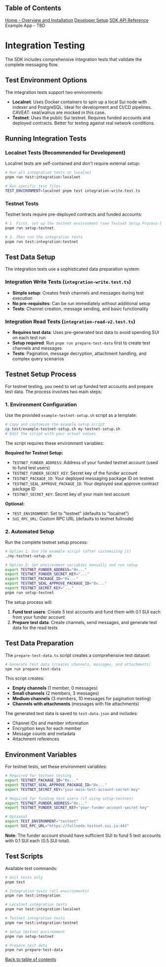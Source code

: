 ## Table of Contents

[Home - Overview and Installation](./README.md)
[Developer Setup](./Setup.md)
[SDK API Reference](./APIRef.md)
Example App - TBD

# Integration Testing

The SDK includes comprehensive integration tests that validate the complete messaging flow.

## Test Environment Options

The integration tests support two environments:

- **Localnet**: Uses Docker containers to spin up a local Sui node with indexer and PostgreSQL. Ideal for development and CI/CD pipelines. CAVEAT: seal/walrus are mocked in this case.
- **Testnet**: Uses the public Sui testnet. Requires funded accounts and deployed contracts. Better for testing against real network conditions.

## Running Integration Tests

### Localnet Tests (Recommended for Development)

Localnet tests are self-contained and don't require external setup:

```bash
# Run all integration tests on localnet
pnpm run test:integration:localnet

# Run specific test files
TEST_ENVIRONMENT=localnet pnpm test integration-write.test.ts
```

### Testnet Tests

Testnet tests require pre-deployed contracts and funded accounts:

```bash
# 1. First, set up the testnet environment (see Testnet Setup Process below)
pnpm run setup-testnet

# 2. Then run the integration tests
pnpm run test:integration:testnet
```

## Test Data Setup

The integration tests use a sophisticated data preparation system:

### Integration Write Tests (`integration-write.test.ts`)

- **Simple setup**: Creates fresh channels and messages during test execution
- **No pre-requisites**: Can be run immediately without additional setup
- **Tests**: Channel creation, message sending, and basic functionality

### Integration Read Tests (`integration-read-v2.test.ts`)

- **Requires test data**: Uses pre-generated test data to avoid spending SUI on each test run
- **Setup required**: Run `pnpm run prepare-test-data` first to create test channels and messages
- **Tests**: Pagination, message decryption, attachment handling, and complex query scenarios

## Testnet Setup Process

For testnet testing, you need to set up funded test accounts and prepare test data. The process involves two main steps:

### 1. Environment Configuration

Use the provided `example-testnet-setup.sh` script as a template:

```bash
# Copy and customize the example setup script
cp test/example-testnet-setup.sh my-testnet-setup.sh
# Edit the script with your actual values
```

The script requires these environment variables:

**Required for Testnet Setup:**

- `TESTNET_FUNDER_ADDRESS`: Address of your funded testnet account (used to fund test users)
- `TESTNET_FUNDER_SECRET_KEY`: Secret key of the funder account
- `TESTNET_PACKAGE_ID`: Your deployed messaging package ID on testnet
- `TESTNET_SEAL_APPROVE_PACKAGE_ID`: Your deployed seal approve contract package ID
- `TESTNET_SECRET_KEY`: Secret key of your main test account

**Optional:**

- `TEST_ENVIRONMENT`: Set to "testnet" (defaults to "localnet")
- `SUI_RPC_URL`: Custom RPC URL (defaults to testnet fullnode)

### 2. Automated Setup

Run the complete testnet setup process:

```bash
# Option 1: Use the example script (after customizing it)
./my-testnet-setup.sh

# Option 2: Set environment variables manually and run setup
export TESTNET_FUNDER_ADDRESS="0x..."
export TESTNET_FUNDER_SECRET_KEY="..."
export TESTNET_PACKAGE_ID="0x..."
export TESTNET_SEAL_APPROVE_PACKAGE_ID="0x..."
export TESTNET_SECRET_KEY="..."
pnpm run setup-testnet
```

The setup process will:

1. **Fund test users**: Create 5 test accounts and fund them with 0.1 SUI each from your funder account
2. **Prepare test data**: Create channels, send messages, and generate test data for the read tests

## Test Data Preparation

The `prepare-test-data.ts` script creates a comprehensive test dataset:

```bash
# Generate test data (creates channels, messages, and attachments)
npm run prepare-test-data
```

This script creates:

- **Empty channels** (1 member, 0 messages)
- **Small channels** (2 members, 3 messages)
- **Medium channels** (3 members, 10 messages for pagination testing)
- **Channels with attachments** (messages with file attachments)

The generated test data is saved to `test-data.json` and includes:

- Channel IDs and member information
- Encryption keys for each member
- Message counts and metadata
- Attachment references

## Environment Variables

For testnet tests, set these environment variables:

```bash
# Required for testnet testing
export TESTNET_PACKAGE_ID="0x..."
export TESTNET_SEAL_APPROVE_PACKAGE_ID="0x..."
export TESTNET_SECRET_KEY="your-main-test-account-secret-key"

# Required for funding test users (if using setup-testnet)
export TESTNET_FUNDER_ADDRESS="0x..."
export TESTNET_FUNDER_SECRET_KEY="your-funder-account-secret-key"

# Optional
export TEST_ENVIRONMENT="testnet"
export SUI_RPC_URL="https://fullnode.testnet.sui.io:443"
```

**Note**: The funder account should have sufficient SUI to fund 5 test accounts with 0.1 SUI each (0.5 SUI total).

## Test Scripts

Available test commands:

```bash
# Unit tests only
pnpm test

# Integration tests (all environments)
pnpm run test:integration

# Localnet integration tests
pnpm run test:integration:localnet

# Testnet integration tests
pnpm run test:integration:testnet

# Setup testnet environment
pnpm run setup-testnet

# Prepare test data
pnpm run prepare-test-data
```

[Back to table of contents](#table-of-contents)